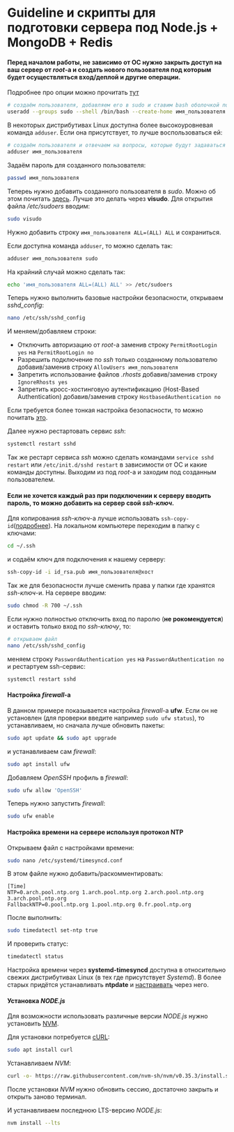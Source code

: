 # Guideline и скрипты для подготовки сервера под Node.js + MongoDB + Redis

#### Перед началом работы, не зависимо от ОС нужно закрыть доступ на ваш сервер от *root*-а и создать нового пользователя под которым будет осуществляться вход/деплой и другие операции.
Подробнее про опции можно прочитать [тут](https://linux.die.net/man/8/useradd)
```sh
# создаём пользователя, добавляем его в sudo и ставим bash оболочкой по-умолчанию
useradd --groups sudo --shell /bin/bash --create-home имя_пользователя
```

В некоторых дистрибутивах Linux доступна более высокоуровневая
команда `adduser`. Если она присутствует, то лучше воспользоваться ей:
```sh
# создаём пользователя и отвечаем на вопросы, которые будут задаваться
adduser имя_пользователя
```

Задаём пароль для созданного пользователя:
```sh
passwd имя_пользователя
```

Тепереь нужно добавить созданного пользователя в *sudo*.
Можно об этом почитать [здесь](https://www.8host.com/blog/redaktirovanie-fajla-sudoers-v-ubuntu-i-centos/).
Лучше это делать через **visudo**. Для открытия файла */etc/sudoers* вводим:
```sh
sudo visudo
```
Нужно добавить строку `имя_пользователя ALL=(ALL) ALL` и сохраниться.

Если доступна команда `adduser`, то можно сделать так:
```sh
adduser имя_пользователя sudo
```
На крайний случай можно сделать так:
```sh
echo 'имя_пользователя ALL=(ALL) ALL' >> /etc/sudoers
```

Теперь нужно выполнить базовые настройки безопасности, открываем *sshd_config*:
```sh
nano /etc/ssh/sshd_config
```
И меняем/добавляем строки:
- Отключить авторизацию от *root*-а заменив строку `PermitRootLogin yes` на `PermitRootLogin no`
- Разрешить подключение по *ssh* только созданному пользователю добавив/заменив строку `AllowUsers имя_пользователя`
- Запретить использование файлов *.rhosts* добавив/заменив строку `IgnoreRhosts yes`
- Запретить кросс-хостинговую аутентификацию (Host-Based Authentication) добавив/заменив строку `HostbasedAuthentication no`

Если требуется более тонкая настройка безопасности, то можно почитать [это](http://rus-linux.net/nlib.php?name=/MyLDP/sec/openssh.html).

Далее нужно рестартовать сервис *ssh*:
```sh
systemctl restart sshd
```
Так же рестарт сервиса *ssh* можно сделать командами `service sshd restart` или `/etc/init.d/sshd restart`
в зависимости от ОС и какие команды доступны.
Выходим из под *root*-а и заходим под созданным пользователем.

#### Если не хочется каждый раз при подключении к серверу вводить пароль, то можно добавить на сервер свой *ssh-ключ*.
Для копирования *ssh-ключ*-а лучше использовать `ssh-copy-id`([подробнее](http://xgu.ru/wiki/ssh-copy-id)).
На локальном компьютере переходим в папку с ключами:
```sh
cd ~/.ssh
```
и содаём ключ для подключения к нашему серверу:
```sh
ssh-copy-id -i id_rsa.pub имя_пользователя@хост
```
Так же для безопасности лучше сменить права у папки где хранятся *ssh-ключ*-и.
На сервере вводим:
```sh
sudo chmod -R 700 ~/.ssh
```
Если нужно полностью отключить вход по паролю (**не рокомендуется**) и оставить только вход по *ssh-ключу*,
то:
```sh
# открываем файл
nano /etc/ssh/sshd_config
```
меняем строку `PasswordAuthentication yes` на `PasswordAuthentication no` и рестартуем ssh-сервис:
```sh
systemctl restart sshd
```
#### Настройка *firewall*-а
В данном примере показывается настройка *firewall*-а **ufw**.
Если он не установлен (для проверки введите например `sudo ufw status`), то устанавливаем, но сначала лучше обновить пакеты:
```sh
sudo apt update && sudo apt upgrade
```
и устанавливаем сам *firewall*:
```sh
sudo apt install ufw
```
Добавляем *OpenSSH* профиль в *firewall*:
```sh
sudo ufw allow 'OpenSSH'
```
Теперь нужно запустить *firewall*:
```sh
sudo ufw enable
```

#### Настройка времени на сервере используя протокол NTP
Открываем файл с настройками времени:
```sh
sudo nano /etc/systemd/timesyncd.conf
```
В этом файле нужно добавить/раскомментировать:
```
[Time]
NTP=0.arch.pool.ntp.org 1.arch.pool.ntp.org 2.arch.pool.ntp.org 3.arch.pool.ntp.org
FallbackNTP=0.pool.ntp.org 1.pool.ntp.org 0.fr.pool.ntp.org
```
После выполнить:
```sh
sudo timedatectl set-ntp true
```
И проверить статус:
```sh
timedatectl status
```
Настройка времени через **systemd-timesyncd** доступна в относительно свежих дистрибутивах Linux (в тех где присутствует *Systemd*).
В более старых придётся устанавливать **ntpdate** и [настраивать](https://help.ubuntu.ru/wiki/%D1%80%D1%83%D0%BA%D0%BE%D0%B2%D0%BE%D0%B4%D1%81%D1%82%D0%B2%D0%BE_%D0%BF%D0%BE_ubuntu_server/%D1%81%D0%B5%D1%82%D1%8C/ntp) через него.

#### Установка *NODE.js*
Для возможности использовать различные версии *NODE.js* нужно установить [NVM](https://github.com/nvm-sh/nvm).

Для установки потребуется [cURL](https://curl.haxx.se/):
```sh
sudo apt install curl
```
Устанавливаем *NVM*:
```sh
curl -o- https://raw.githubusercontent.com/nvm-sh/nvm/v0.35.3/install.sh | bash
```
После установки *NVM* нужно обновить сессию, достаточно закрыть и открыть заново терминал.

И устанавливаем последнюю LTS-версию *NODE.js*:
```sh
nvm install --lts
```
